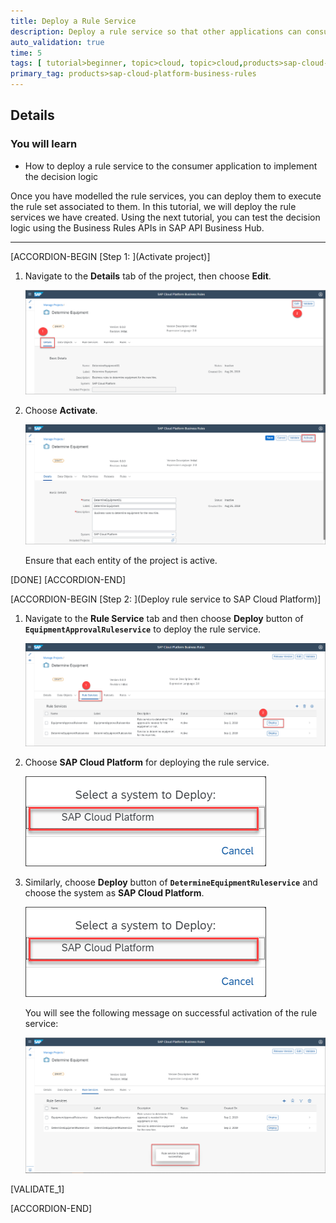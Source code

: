 ```yaml
---
title: Deploy a Rule Service
description: Deploy a rule service so that other applications can consume the decision logic.
auto_validation: true
time: 5
tags: [ tutorial>beginner, topic>cloud, topic>cloud,products>sap-cloud-platform,products>sap-cloud-platform-for-the-cloud-foundry-environment]
primary_tag: products>sap-cloud-platform-business-rules
---
```



## Details
### You will learn
  - How to deploy a rule service to the consumer application to implement the decision logic

Once you have modelled the rule services, you can deploy them to execute the rule set associated to them. In this tutorial, we will deploy the rule services we have created. Using the next tutorial, you can test the decision logic using the Business Rules APIs in SAP API Business Hub.

---

[ACCORDION-BEGIN [Step 1: ](Activate project)]

1. Navigate to the **Details** tab of the project, then choose **Edit**.

    ![Edit the project](deploy1.png)

2. Choose **Activate**.

    ![Activate the project](deploy2.png)

    Ensure that each entity of the project is active.

[DONE]
[ACCORDION-END]

[ACCORDION-BEGIN [Step 2: ](Deploy rule service to SAP Cloud Platform)]

1. Navigate to the **Rule Service** tab and then choose **Deploy** button of **`EquipmentApprovalRuleservice`** to deploy the rule service.

    ![Deploy EquipmentApprovalRuleservice](deploy3.png)

2. Choose **SAP Cloud Platform** for deploying the rule service.

    ![Deploy to SAP Cloud Platform](deploy4.png)

3. Similarly, choose **Deploy** button of **`DetermineEquipmentRuleservice`** and choose the system as **SAP Cloud Platform**.

    ![Deploy to SAP Cloud Platform](deploy4.png)

    You will see the following message on successful activation of the rule service:

    ![Deploy successful](deploy_success.png)

[VALIDATE_1]

[ACCORDION-END]
